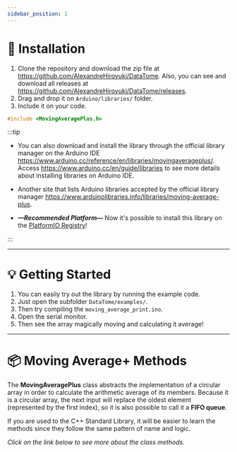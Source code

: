 ```yaml
---
sidebar_position: 1
---
```


# 💾 Installation

1. Clone the repository and download the zip file at https://github.com/AlexandreHiroyuki/DataTome.
   Also, you can see and download all releases at https://github.com/AlexandreHiroyuki/DataTome/releases.
2. Drag and drop it on `Arduino/libraries/` folder.
3. Include it on your code.

```cpp
#include <MovingAveragePlus.h>
```

:::tip

- You can also download and install the library through the official library manager on the Arduino IDE https://www.arduino.cc/reference/en/libraries/movingaverageplus/.
  Access https://www.arduino.cc/en/guide/libraries to see more details about installing libraries on Arduino IDE.

- Another site that lists Arduino libraries accepted by the official library manager https://www.arduinolibraries.info/libraries/moving-average-plus.

- **_—Recommended Platform—_** Now it's possible to install this library on the [PlatformIO Registry](https://registry.platformio.org/libraries/alexandrehiroyuki/DataTome)!

:::

---

# 💡 Getting Started

1. You can easily try out the library by running the example code.
2. Just open the subfolder `DataTome/examples/`.
3. Then try compiling the `moving_average_print.ino`.
4. Open the serial monitor.
5. Then see the array magically moving and calculating it average!

---

# 📦 Moving Average+ Methods

The **MovingAveragePlus** class abstracts the implementation of a circular array in order to calculate the arithmetic average of its members.
Because it is a circular array, the next input will replace the oldest element (represented by the first index), so it is also possible to call it a **FIFO queue**.

If you are used to the C++ Standard Library, it will be easier to learn the methods since they follow the same pattern of name and logic.

_Click on the link below to see more about the class methods._
